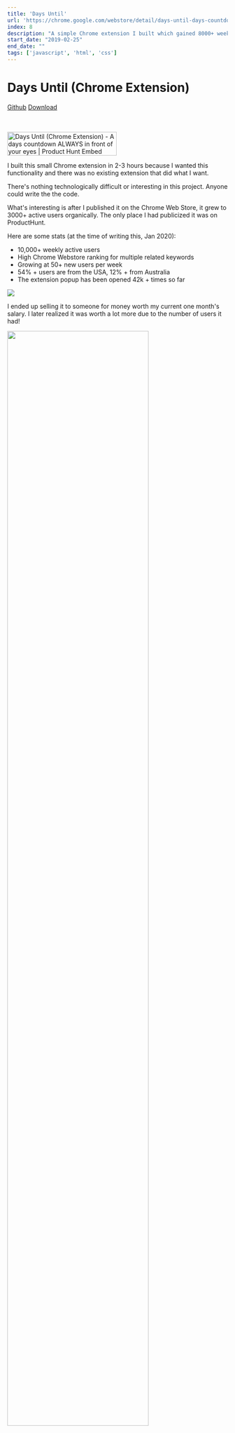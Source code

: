 ```yaml
---
title: 'Days Until'
url: 'https://chrome.google.com/webstore/detail/days-until-days-countdown/eddnhnjblfligfijgckclhnkmilmdhij'
index: 8
description: "A simple Chrome extension I built which gained 8000+ weekly active users organically and was featured on ProductHunt."
start_date: "2019-02-25"
end_date: ""
tags: ['javascript', 'html', 'css']
---
```


# Days Until (Chrome Extension)

<a class="project_linkouts" href="https://github.com/virajvchavan/daysCount/tree/master/daysUntil" target="_blank">Github</a>
<a class="project_linkouts" href="https://chrome.google.com/webstore/detail/days-until-days-countdown/eddnhnjblfligfijgckclhnkmilmdhij" target="_blank">Download</a>

<br />
<br />
<a href="https://www.producthunt.com/posts/days-until-chrome-extension?utm_source=badge-featured&utm_medium=badge&utm_souce=badge-days-until-chrome-extension" target="_blank"><img src="https://api.producthunt.com/widgets/embed-image/v1/featured.svg?post_id=164166&theme=light" alt="Days Until (Chrome Extension) - A days countdown ALWAYS in front of your eyes | Product Hunt Embed" style="width: 250px; height: 54px;" width="250px" height="54px" /></a>

I built this small Chrome extension in 2-3 hours because I wanted this functionality and there was no existing extension that did what I want.

There's nothing technologically difficult or interesting in this project. Anyone could write the the code.

What's interesting is after I published it on the Chrome Web Store, it grew to 3000+ active users organically. The only place I had publicized it was on ProductHunt.

Here are some stats (at the time of writing this, Jan 2020):
- 10,000+ weekly active users
- High Chrome Webstore ranking for multiple related keywords
- Growing at 50+ new users per week
- 54% + users are from the USA, 12% + from Australia
- The extension popup has been opened 42k + times so far

<img src="/cwsbest.png" />

I ended up selling it to someone for money worth my current one month's salary. I later realized it was worth a lot more due to the number of users it had!

<img src="/daysUntil.png" width="80%"/>

